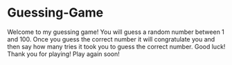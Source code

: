 # Guessing-Game
Welcome to my guessing game! You will guess a random number between 1 and 100. Once you guess the correct number it will congratulate you and then say how many tries it took you to guess the correct number. Good luck!
Thank you for playing! Play again soon!
